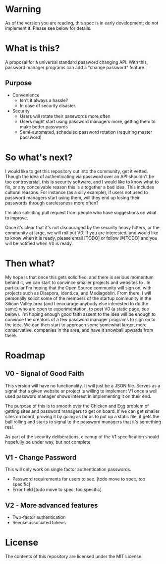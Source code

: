# Warning

As of the version you are reading, this spec is in early development; do not implement it. Please see below for details.

# What is this?

A proposal for a universal standard password changing API. With this, password manager programs can add a "change password" feature.

## Purpose

* Convenience
    * Isn't it always a hassle?
    * In case of security disaster.
* Security 
    * Users will rotate their passwords more often
    * Users might start using password managers more, getting them to make better passwords
    * Semi-automated, scheduled password rotation (requiring master password)

# So what's next?

I would like to get this repository out into the community, get it vetted. Though the idea of authenticating via password over an API shouldn't be too controversial, this is security software, and I would like to know what to fix, or any conceivable reason this is altogether a bad idea. This includes cultural reasons. For instance (as a silly example), if users not used to password managers start using them, will they end up losing their passwords through carelessness more often?

I'm also soliciting pull request from people who have suggestions on what to improve. 

Once it's clear that it's not discouraged by the security heavy hitters, or the community at large, we will roll out V0. If you are interested, and would like to know when it is ready, please email [TODO] or follow @[TODO] and you will be notified when V0 is ready.

# Then what?

My hope is that once this gets solidified, and there is serious momentum behind it, we can start to convince smaller projects and websites to . In particular I'm hoping that the Open Source community will sign on, with projects such as Diaspora, Identi.ca, and Mediagoblin. From there, I will personally solicit some of the members of the startup community in the Silicon Valley area (and I encourage anybody else interested to do the same) who are open to experimentation, to post V0 (a static page, see below). I'm hoping enough good faith assent to the idea will be enough to convince the creators of a few password manager programs to sign on to the idea. We can then start to approach some somewhat larger, more conservative, companies in the area, and have it snowball upwards from there.

# Roadmap

## V0 - Signal of Good Faith

This version will have no functionality. It will just be a JSON file. Serves as a signal that a given website or project is willing to implement V1 once a well used password manager shows interest in implementing it on their end.

The purpose of this is to smooth over the Chicken and Egg problem of getting sites and password managers to get on board. If we can get smaller sites on board, proving it by going as far as to put up a static file, it gets the ball rolling and starts to signal to the password managers that it's something real.

As part of the security deliberations, cleanup of the V1 specification should hopefully be under way, but not complete.

## V1 - Change Password

This will only work on single factor authentication passwords.

* Password requirements for users to see. [todo move to spec, too specific]
* Error field [todo move to spec, too specific]

## V2 - More advanced features

* Two-factor authentication
* Revoke associated tokens

# License

The contents of this repository are licensed under the MIT License.
